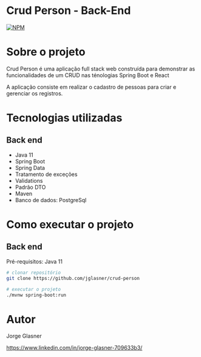 # Crud Person - Back-End
[![NPM](https://img.shields.io/npm/l/react)](https://github.com/jglasner/crud-person/blob/master/LICENSE) 

# Sobre o projeto

Crud Person é uma aplicação full stack web construída para demonstrar as funcionalidades de um CRUD nas ténologias Spring Boot e React

A aplicação consiste em realizar o cadastro de pessoas para criar e gerenciar os registros.

# Tecnologias utilizadas

## Back end
- Java 11
- Spring Boot
- Spring Data
- Tratamento de exceções
- Validations
- Padrão DTO
- Maven
- Banco de dados: PostgreSql

# Como executar o projeto

## Back end
Pré-requisitos: Java 11

```bash
# clonar repositório
git clone https://github.com/jglasner/crud-person

# executar o projeto
./mvnw spring-boot:run
```

# Autor

Jorge Glasner

https://www.linkedin.com/in/jorge-glasner-709633b3/

